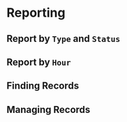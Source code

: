 # Reporting

## Report by `Type` and `Status`

## Report by `Hour`

## Finding Records

## Managing Records
